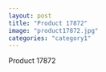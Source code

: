 ```yaml
---
layout: post
title: "Product 17872"
image: "product17872.jpg"
categories: "category1"
---
```

Product 17872
